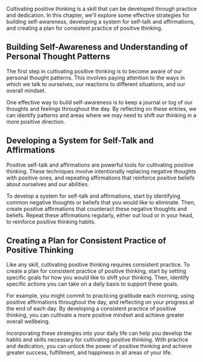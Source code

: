 
Cultivating positive thinking is a skill that can be developed through practice and dedication. In this chapter, we'll explore some effective strategies for building self-awareness, developing a system for self-talk and affirmations, and creating a plan for consistent practice of positive thinking.

Building Self-Awareness and Understanding of Personal Thought Patterns
----------------------------------------------------------------------

The first step in cultivating positive thinking is to become aware of our personal thought patterns. This involves paying attention to the ways in which we talk to ourselves, our reactions to different situations, and our overall mindset.

One effective way to build self-awareness is to keep a journal or log of our thoughts and feelings throughout the day. By reflecting on these entries, we can identify patterns and areas where we may need to shift our thinking in a more positive direction.

Developing a System for Self-Talk and Affirmations
--------------------------------------------------

Positive self-talk and affirmations are powerful tools for cultivating positive thinking. These techniques involve intentionally replacing negative thoughts with positive ones, and repeating affirmations that reinforce positive beliefs about ourselves and our abilities.

To develop a system for self-talk and affirmations, start by identifying common negative thoughts or beliefs that you would like to eliminate. Then, create positive affirmations that counteract these negative thoughts and beliefs. Repeat these affirmations regularly, either out loud or in your head, to reinforce positive thinking habits.

Creating a Plan for Consistent Practice of Positive Thinking
------------------------------------------------------------

Like any skill, cultivating positive thinking requires consistent practice. To create a plan for consistent practice of positive thinking, start by setting specific goals for how you would like to shift your thinking. Then, identify specific actions you can take on a daily basis to support these goals.

For example, you might commit to practicing gratitude each morning, using positive affirmations throughout the day, and reflecting on your progress at the end of each day. By developing a consistent practice of positive thinking, you can cultivate a more positive mindset and achieve greater overall wellbeing.

Incorporating these strategies into your daily life can help you develop the habits and skills necessary for cultivating positive thinking. With practice and dedication, you can unlock the power of positive thinking and achieve greater success, fulfillment, and happiness in all areas of your life.
